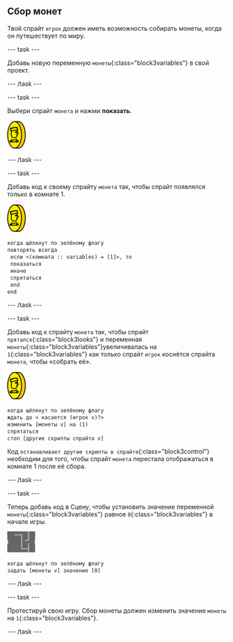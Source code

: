 ## Сбор монет

Твой спрайт `игрок` должен иметь возможность собирать монеты, когда он путешествует по миру.

--- task ---

Добавь новую переменную `монеты`{:class="block3variables"} в свой проект.

--- /task ---

--- task ---

Выбери спрайт `монета` и нажми **показать**.

![снимок экрана](images/coin.png)

--- /task ---

--- task ---

Добавь код к своему спрайту `монета` так, чтобы спрайт появлялся только в комнате 1.

![снимок экрана](images/coin.png)

```blocks3
когда щёлкнут по зелёному флагу
повторять всегда 
 если <(комната :: variables) = [1]>, то 
 показаться
 иначе 
 спрятаться
 end
end
```

--- /task ---

--- task ---

Добавь код к спрайту `монета` так, чтобы спрайт `прятался`{:class="block3looks"} и переменная `монеты`{:class="block3variables"}увеличивалась на `1`{:class="block3variables"} как только спрайт `игрок` коснётся спрайта `монета`, чтобы «собрать её».

![монета](images/coin.png)

```blocks3
когда щёлкнут по зелёному флагу
ждать до < касается (игрок v)?>
изменить [монеты v] на (1)
спрятаться
стоп [другие скрипты спрайта v]
```

Код `останавливает другие скрипты в спрайте`{:class="block3control"} необходим для того, чтобы спрайт `монета` перестала отображаться в комнате 1 после её сбора.

--- /task ---

--- task ---

Теперь добавь код в Сцену, чтобы установить значение переменной `монеты`{:class="block3variables"} равное `0`{:class="block3variables"} в начале игры.

![сцена](images/stage.png)

```blocks3
когда щёлкнут по зелёному флагу
задать [монеты v] значение [0]
```

--- /task ---

--- task ---

Протестируй свою игру. Сбор монеты должен изменить значение `монеты` на `1`{:class="block3variables"}.

--- /task ---